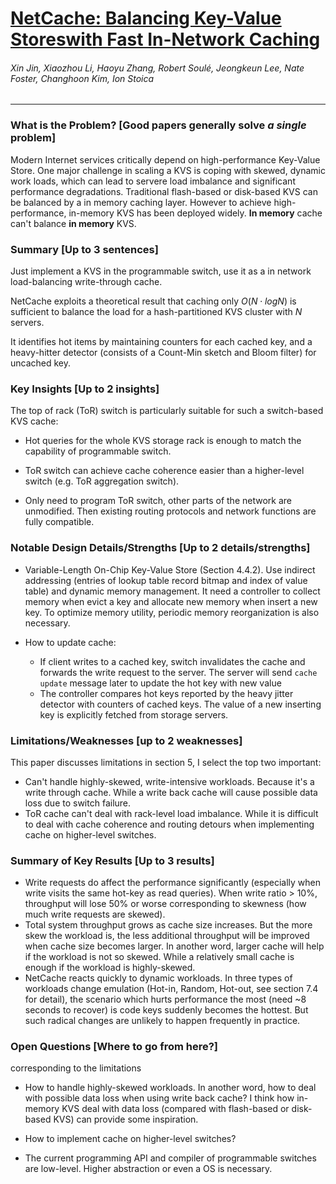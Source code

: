 # [NetCache: Balancing Key-Value Storeswith Fast In-Network Caching](https://dl.acm.org/citation.cfm?id=3132747.3132764)

###### Xin Jin, Xiaozhou Li, Haoyu Zhang, Robert Soulé, Jeongkeun Lee, Nate Foster, Changhoon Kim, Ion Stoica
---

### What is the Problem? [Good papers generally solve *a single* problem]

Modern Internet services critically depend on high-performance Key-Value Store. One major challenge in scaling a KVS is coping with skewed, dynamic work loads, which can lead to servere load imbalance and significant performance degradations. Traditional flash-based or disk-based KVS can be balanced by a in memory caching layer. However to achieve high-performance, in-memory KVS has been deployed widely. **In memory** cache can't balance **in memory** KVS.

### Summary [Up to 3 sentences]

Just implement a KVS in the programmable switch, use it as a in network load-balancing write-through cache.

NetCache exploits a theoretical result that caching only $O(N \cdot log N)$ is sufficient to balance the load for a hash-partitioned KVS cluster with $N$ servers.

It identifies hot items by maintaining counters for each cached key, and a heavy-hitter detector (consists of a Count-Min sketch and Bloom filter) for uncached key.

### Key Insights [Up to 2 insights]

The top of rack (ToR) switch is particularly suitable for such a switch-based KVS cache:

- Hot queries for the whole KVS storage rack is enough to match the capability of programmable switch.
- ToR switch can achieve cache coherence easier than a higher-level switch (e.g. ToR aggregation switch). 

- Only need to program ToR switch, other parts of the network are unmodified. Then existing routing protocols and network functions are fully compatible.

### Notable Design Details/Strengths [Up to 2 details/strengths]

- Variable-Length On-Chip Key-Value Store (Section 4.4.2). Use indirect addressing (entries of lookup table record bitmap and index of value table) and dynamic memory management. It need a controller to collect memory when evict a key and allocate new memory when insert a new key. To optimize memory utility, periodic memory reorganization is also necessary.

- How to update cache:
  - If client writes to a cached key, switch invalidates the cache and forwards the write request to the server. The server will send `cache update` message later to update the hot key with new value
  - The controller compares hot keys reported by the heavy jitter detector with counters of cached keys. The value of a new inserting key is explicitly fetched from storage servers.

### Limitations/Weaknesses [up to 2 weaknesses]

This paper discusses limitations in section 5, I select the top two important:

- Can't handle highly-skewed, write-intensive workloads. Because it's a write through cache. While a write back cache will cause possible data loss due to switch failure.
- ToR cache can't deal with rack-level load imbalance. While it is difficult to deal with cache coherence and routing detours when implementing cache on higher-level switches.

### Summary of Key Results [Up to 3 results]

- Write requests do affect the performance significantly (especially when write visits the same hot-key as read queries). When write ratio > 10%, throughput will lose 50% or worse corresponding to skewness (how much write requests are skewed).
- Total system throughput grows as cache size increases. But the more skew the workload is, the less additional throughput will be improved when cache size becomes larger. In another word, larger cache will help if the workload is not so skewed. While a relatively small cache is enough if the workload is highly-skewed.
- NetCache reacts quickly to dynamic workloads. In three types of workloads change emulation (Hot-in, Random, Hot-out, see section 7.4 for detail), the scenario which hurts performance the most (need ~8 seconds to recover) is code keys suddenly becomes the hottest. But such radical changes are unlikely to happen frequently in practice.

### Open Questions [Where to go from here?]

corresponding to the limitations

- How to handle highly-skewed workloads. In another word, how to deal with possible data loss when using write back cache? I think how in-memory KVS deal with data loss (compared with flash-based or disk-based KVS) can provide some inspiration.

- How to implement cache on higher-level switches?
- The current programming API and compiler of programmable switches are low-level. Higher abstraction or even a OS is necessary.